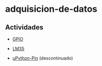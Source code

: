 # adquisicion-de-datos

## Actividades

- [GPIO][act01]
- [LM35][act02]

- [uPython-Pin][act01-old] (descontinuado)

[act01]: https://github.com/impatrq/add/tree/act01/gpio
[act02]: https://github.com/impatrq/add/tree/act02/lm35

[act01-old]: https://github.com/impatrq/add/tree/act01/upython-pin
